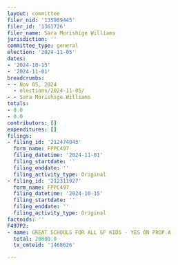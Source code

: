 ```yaml
---
layout: committee
filer_nid: '135989445'
filer_id: '1361726'
filer_name: Sara Morishige Williams
jurisdiction: ''
committee_type: general
election: '2024-11-05'
dates:
- '2024-10-15'
- '2024-11-01'
breadcrumbs:
- - Nov 05, 2024
  - elections/2024-11-05/
- - Sara Morishige Williams
totals:
- 0.0
- 0.0
contributors: []
expenditures: []
filings:
- filing_id: '212474043'
  form_name: FPPC497
  filing_datetime: '2024-11-01'
  filing_startdate: ''
  filing_enddate: ''
  filing_activity_type: Original
- filing_id: '212311927'
  form_name: FPPC497
  filing_datetime: '2024-10-15'
  filing_startdate: ''
  filing_enddate: ''
  filing_activity_type: Original
factoids: ''
F497P2:
- name: GREAT SCHOOLS FOR ALL SF KIDS - YES ON PROP A
  total: 20000.0
  tx_cmteid: '1468626'

---
```


